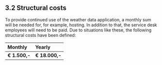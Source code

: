 ## 3.2 Structural costs

To provide continued use of the weather data application, a monthly sum will be needed for, for example, hosting. In addition to that, the service desk employees will need to be paid. Due to situations like these, the following structural costs have been defined:

| Monthly       | Yearly         |
| :---          | :---           |
| __€ 1.500,-__ | __€ 18.000,-__ |

